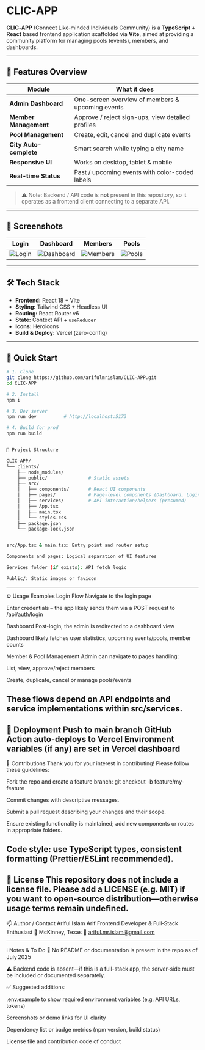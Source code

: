 # CLIC‑APP

**CLIC‑APP** (Connect Like‑minded Individuals Community) is a **TypeScript + React** based frontend application scaffolded via **Vite**, aimed at providing a community platform for managing pools (events), members, and dashboards.

---

## 🧩 Features Overview

| Module | What it does |
|--------|--------------|
| **Admin Dashboard** | One-screen overview of members & upcoming events |
| **Member Management** | Approve / reject sign-ups, view detailed profiles |
| **Pool Management** | Create, edit, cancel and duplicate events |
| **City Auto-complete** | Smart search while typing a city name |
| **Responsive UI** | Works on desktop, tablet & mobile |
| **Real-time Status** | Past / upcoming events with color-coded labels |

> ⚠️ Note: Backend / API code is **not** present in this repository, so it operates as a frontend client connecting to a separate API.

---

## 📸 Screenshots

| Login | Dashboard | Members | Pools |
|-------|-----------|---------|-------|
| ![Login](https://i.imgur.com/1a.png) | ![Dashboard](https://i.imgur.com/2a.png) | ![Members](https://i.imgur.com/3a.png) | ![Pools](https://i.imgur.com/4a.png) |


---

## 🛠️ Tech Stack

- **Frontend:** React 18 + Vite  
- **Styling:** Tailwind CSS + Headless UI  
- **Routing:** React Router v6  
- **State:** Context API + `useReducer`  
- **Icons:** Heroicons  
- **Build & Deploy:** Vercel (zero-config)

---

## 🏁 Quick Start

```bash
# 1. Clone
git clone https://github.com/arifulmrislam/CLIC-APP.git
cd CLIC-APP

# 2. Install
npm i

# 3. Dev server
npm run dev          # http://localhost:5173

# 4. Build for prod
npm run build


📁 Project Structure

CLIC‑APP/
└── clients/
    ├── node_modules/
    ├── public/               # Static assets
    ├── src/
    │   ├── components/       # React UI components
    │   ├── pages/            # Page-level components (Dashboard, Login, Pools, Members)
    │   ├── services/         # API interaction/helpers (presumed)
    │   ├── App.tsx
    │   ├── main.tsx
    │   └── styles.css
    ├── package.json
    └── package-lock.json


src/App.tsx & main.tsx: Entry point and router setup

Components and pages: Logical separation of UI features

Services folder (if exists): API fetch logic

Public/: Static images or favicon
```
---
⚙️ Usage Examples
Login Flow
Navigate to the login page

Enter credentials – the app likely sends them via a POST request to /api/auth/login

Dashboard
Post-login, the admin is redirected to a dashboard view

Dashboard likely fetches user statistics, upcoming events/pools, member counts

Member & Pool Management
Admin can navigate to pages handling:

List, view, approve/reject members

Create, duplicate, cancel or manage pools/events

These flows depend on API endpoints and service implementations within src/services.
---

🚢 Deployment
Push to main branch
GitHub Action auto-deploys to Vercel
Environment variables (if any) are set in Vercel dashboard
---

🤝 Contributions
Thank you for your interest in contributing! Please follow these guidelines:

Fork the repo and create a feature branch: git checkout -b feature/my-feature

Commit changes with descriptive messages.

Submit a pull request describing your changes and their scope.

Ensure existing functionality is maintained; add new components or routes in appropriate folders.

Code style: use TypeScript types, consistent formatting (Prettier/ESLint recommended).
---
📜 License
This repository does not include a license file. Please add a LICENSE (e.g. MIT) if you want to open-source distribution—otherwise usage terms remain undefined.
---

📫 Author / Contact
Ariful Islam Arif
Frontend Developer & Full‑Stack Enthusiast
📍 McKinney, Texas
📧 ariful.mr.islam@gmail.com 

---

ℹ️ Notes & To Do
📄 No README or documentation is present in the repo as of July 2025 


⚠️ Backend code is absent—if this is a full-stack app, the server-side must be included or documented separately.

✅ Suggested additions:

.env.example to show required environment variables (e.g. API URLs, tokens)

Screenshots or demo links for UI clarity

Dependency list or badge metrics (npm version, build status)

License file and contribution code of conduct


